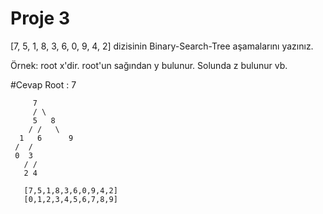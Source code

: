 # Proje 3
[7, 5, 1, 8, 3, 6, 0, 9, 4, 2] dizisinin Binary-Search-Tree aşamalarını yazınız.

Örnek: root x'dir. root'un sağından y bulunur. Solunda z bulunur vb.

#Cevap 
Root : 7
         
         7
         / \
         5   8
        / /   \
      1   6      9
     /  /
     0  3
       / /
       2 4
       
       [7,5,1,8,3,6,0,9,4,2]
       [0,1,2,3,4,5,6,7,8,9]
